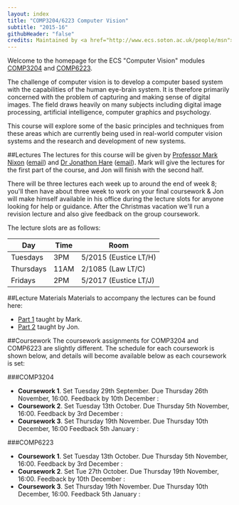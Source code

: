 ```yaml
---
layout: index
title: "COMP3204/6223 Computer Vision"
subtitle: "2015-16"
githubHeader: "false"
credits: Maintained by <a href="http://www.ecs.soton.ac.uk/people/msn">Professor Mark Nixon</a> and <a href="http://www.ecs.soton.ac.uk/people/jsh2">Dr Jonathon Hare</a>.
---
```


Welcome to the homepage for the ECS "Computer Vision" modules [COMP3204](https://secure.ecs.soton.ac.uk/module/COMP3204) and [COMP6223](https://secure.ecs.soton.ac.uk/module/COMP6223).

The challenge of computer vision is to develop a computer based system with the capabilities of the human eye-brain system. It is therefore primarily concerned with the problem of capturing and making sense of digital images. The field draws heavily on many subjects including digital image processing, artificial intelligence, computer graphics and psychology.

This course will explore some of the basic principles and techniques from these areas which are currently being used in real-world computer vision systems and the research and development of new systems.

##Lectures
The lectures for this course will be given by [Professor Mark Nixon](http://www.ecs.soton.ac.uk/people/msn) ([email](mailto:msn@ecs.soton.ac.uk)) and <a href="http://www.ecs.soton.ac.uk/people/jsh2">Dr Jonathon Hare</a> ([email](mailto:jsh2@ecs.soton.ac.uk)). Mark will give the lectures for the first part of the course, and Jon will finish with the second half. 

There will be three lectures each week up to around the end of week 8; you'll then have about three week to work on your final coursework & Jon will make himself available in his office during the lecture slots for anyone looking for help or guidance. After the Christmas vacation we'll run a revision lecture and also give feedback on the group coursework. 

The lecture slots are as follows:

Day       | Time | Room   
----------|------|-----------------------
Tuesdays  | 3PM  | 5/2015 (Eustice LT/H)
Thursdays | 11AM | 2/1085 (Law LT/C)
Fridays   | 2PM  | 5/2017 (Eustice LT/J)

##Lecture Materials
Materials to accompany the lectures can be found here:

* [Part 1](part1.html) taught by Mark.
* [Part 2](part2.html) taught by Jon.

##Coursework
The coursework assignments for COMP3204 and COMP6223 are slightly different. The schedule for each coursework is shown below, and details will become available below as each coursework is set:

###COMP3204

* **Coursework 1**. Set Tuesday 29th September. Due Thursday 26th November, 16:00. Feedback by 10th December : 
* **Coursework 2**. Set Tuesday 13th October. Due Thursday 5th November, 16:00. Feedback by 3rd December :
* **Coursework 3**. Set Thursday 19th November. Due Thursday 10th December, 16:00 Feedback 5th January :

<!--- [Specification](cw/coursework1.html) : [Handin Link](https://handin.ecs.soton.ac.uk/handin/1415/COMP3204/1/) : [FAQ](cw/coursework1-faq.html) -->
<!--- [Specification](cw/coursework2.html) : [Handin Link](https://handin.ecs.soton.ac.uk/handin/1415/COMP3204/2/) -->
<!--- [Specification](cw/coursework3.html) : [Handin Link](https://handin.ecs.soton.ac.uk/handin/1415/COMP3204/3/) -->

###COMP6223

* **Coursework 1**. Set Tuesday 13th October. Due Thursday 5th November, 16:00. Feedback by 3rd December :
* **Coursework 2**. Set Tue 27th October. Due Thursday 19th November, 16:00. Feedback by 10th December :
* **Coursework 3**. Set Thursday 19th November. Due Thursday 10th December, 16:00. Feedback 5th January :

<!--- [Specification](cw/c6223_coursework1.html) : [Handin Link](https://handin.ecs.soton.ac.uk/handin/1415/COMP6223/3/) -->
<!--- [Specification](cw/c6223_coursework2.html) : [Handin Link](https://handin.ecs.soton.ac.uk/handin/1415/COMP6223/1/) -->
<!--- [Specification](cw/c6223_coursework3.html) : [Handin Link](https://handin.ecs.soton.ac.uk/handin/1415/COMP6223/4/) -->

